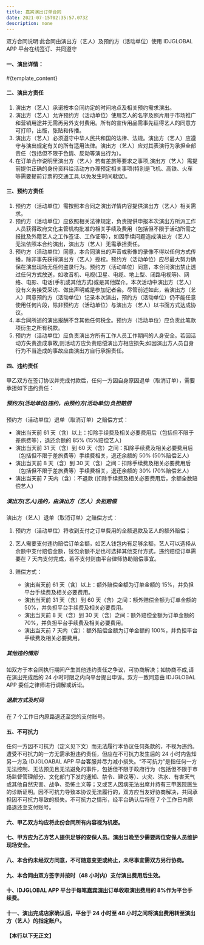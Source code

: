 ```yaml
---
title: 嘉宾演出订单合同
date: 2021-07-15T02:35:57.073Z
description: none
---
```

双方合同说明:此合同由演出方（艺人）及预约方（活动单位）使用 IDJGLOBAL APP 平台在线签订、共同遵守

#### 一、演出详情：

\#{template_content}

#### 二、演出方责任

1. 演出方（艺人）承诺按本合同约定的时间地点及相关预约需求演出。
2. 演出方（艺人）允许预约方（活动单位）使用艺人的名字及照片用于市场推广和营销用途并无需再另外支付费用。所有的宣传用品需事先征得艺人的同意方可打印，出版，张贴和传播。
3. 演出方（艺人）必须遵守中华人民共和国的法律、法规。演出方（艺人）应遵守与演出规定有关的所有适用法律。演出方（艺人）应对其表演行为承担全部责任（包括但不限于色情、反动等演出行为）。
4. 在订单合作说明里演出方（艺人）若有差旅等要求之事项,演出方（艺人）需提前提供正确的身份资料给活动方办理预定相关事项(特別是飞机、高铁、火车等需要提前订票的交通工具,以免发生时间耽误)。

#### 三、预约方责任

1. 预约方（活动单位）需按照本合同之演出详情内容提供演出方（艺人）相关需求。
2. 预约方（活动单位）应依照相关法律规定，负责提供申报本次演出方所派工作人员获得政府文化主管机构批准的相关手续及费用（包括但不限于活动所需之报批及外籍艺人之工作签证、工作证等），如因手续问题造成演出方（艺人）无法依照本合约演出，演出方（艺人）无需承担责任。
3. 预约方（活动单位）同意，本合同演出的声音或影像的录像不得以任何方式传播，除非事先获得演出方（艺人）授权。预约方（活动单位）应尽最大努力确保在演出现场无任何盗录行为。预约方（活动单位）同意，本合同演出禁止透过任何方式放送，如收音机、电视(卫星、电缆、地上型、闭路电视等)、网络、电影、电话(手机或其他方式)或是其他媒介。本次活动中演出方（艺人）没有义务接受采访、做出声明或是参加记者会。尽管前述如此，若演出方（艺人）同意预约方（活动单位）记录本次演出，预约方（活动单位）仍不能任意使用任何片段，除非预约方（活动单位）与演出方（艺人）以书面方式达成协议。
4. 本合同所述的演出报酬不含其他任何税金。预约方（活动单位）应负责此笔款项衍生之所有税款。
5. 预约方（活动单位）应负责演出方所有工作人员工作期间的人身安全。若因活动方失责造成事故,则活动方应负责赔偿演出方相应损失;如因演出方人员自身行为不当造成的事故应由演出方自行承担责任。

#### 四、违约责任

甲乙双方在签订协议并完成付款后，任何一方因自身原因退单（取消订单），需要承担如下违约责任：

##### 预约方(活动单位)违约，由预约方(活动单位)负担赔偿

预约方（活动单位）退单（取消订单）之赔偿方式：

* 演出当天前 61 天（含）以上：扣除手续费及相关必要费用后（包括但不限于差旅费等），退还余额的 85% (15%赔偿艺人)
* 演出当天前 31 天（含）到 60 天（含）之间：扣除手续费及相关必要费用后（包括但不限于差旅费等）手续费相关，退还余额的 50% (50%赔偿艺人)
* 演出当天前 8 天（含）到 30 天（含）之间：扣除手续费及相关必要费用后（包括但不限于差旅费等）手续费相关，退还余额的 30% (70%赔偿艺人)
* 演出当天前 7 天内（含）：不退款 (扣除手续费及相关必要费用后，余额全数赔偿艺人)

##### 演出方(艺人)违约，由演出方（艺人）负担赔偿

演出方（艺人）退单（取消订单）之赔偿方式：

1. 预约方（活动单位）将收到支付之订单费用的全额退款及艺人的额外赔偿；
2. 艺人需要支付违约赔偿订单金额，如艺人钱包内有足够余额，艺人可以选择从余额中支付赔偿金额，钱包余额不足也可选择其他支付方式，违约赔偿订单需要在 7 天内支付完成，若不支付则由平台律师协助赔偿事宜。
3. 赔偿方式：

   * 演出当天前 61 天（含）以上：额外赔偿金额为订单金额的 15%，并负担平台手续费及相关必要费用。
   * 演出当天前 31 天（含）到 60 天（含）之间：额外赔偿金额为订单金额的 50%，并负担平台手续费及相关必要费用。
   * 演出当天前 8 天（含）到 30 天（含）之间：额外赔偿金额为订单金额的 70%，并负担平台手续费及相关必要费用。
   * 演出当天前 7 天内（含）：额外赔偿金额为订单金额的 100%，并负担平台手续费及相关必要费用。

##### 其他违约情形

如双方于本合同执行期间产生其他违约责任之争议，可协商解决；如协商不成,请在演出完成后的 24 小时时限之内向平台提出申诉。双方一致同意由 IDJGLOBAL APP 委任之律师进行调解或诉讼。

##### 退款方式及时间

在 7 个工作日内原路退还至您的支付账号。

#### 五、不可抗力

任何一方因不可抗力（定义见下文）而无法履行本协议任何条款的，不视为违约。遭受不可抗力的一方无需承担违约责任，但应在不可抗力发生后的 24 小时内告知另一方及 IDJGLOABAL APP 平台客服并尽力减小损失。“不可抗力”是指任何一方无法控制、无法预见且无法避免的事件，包括但不限于政府行为（包括但不限于市场监督管理部分、文化部门下发的通知、禁令、建议等）、火灾、洪水、有害天气或其他自然灾害、战争、恐怖主义等；又或艺人因病无法出席并持有三甲医院医生的诊断证明。因不可抗力导致本协议无法履行的，双方应当友好协商解决，共同承担因不可抗力导致的损失。不可抗力之情形，经平台确认后将在 7 个工作日内原路退还至支付账号。

#### 六、甲乙双方均应将此份合同所有内容视为机密。

#### 七、甲方应为乙方艺人提供足够的安保人员。演出当晚至少需要两位安保人员维护现场安全。

#### 八、本合约未经双方同意，不可随意变更或终止，未尽事宜需双方另行协商。

#### 九、本合同由双方签字并按时（48 小时内）支付演出费用后生效。

#### 十、IDJGLOBAL APP 平台于每笔<u>嘉宾演出</u>订单收取演出费用的 8%作为平台手续费。

#### 十一、演出完成店家确认后，平台于 24 小时至 48 小时之间将演出费用转至演出方（艺人）的指定账户。

#### 【本行以下无正文】